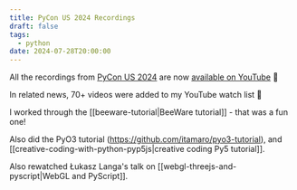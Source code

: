 ```yaml
---
title: PyCon US 2024 Recordings
draft: false
tags:
  - python
date: 2024-07-28T20:00:00
---
```

All the recordings from [PyCon US 2024](https://us.pycon.org/2024/) are now [available on YouTube](https://www.youtube.com/@PyConUS) 🎉

In related news, 70+ videos were added to my YouTube watch list 😬

I worked through the [[beeware-tutorial|BeeWare tutorial]] - that was a fun one!

Also did the PyO3 tutorial (https://github.com/itamaro/pyo3-tutorial), and [[creative-coding-with-python-pyp5js|creative coding Py5 tutorial]].

Also rewatched Łukasz Langa's talk on [[webgl-threejs-and-pyscript|WebGL and PyScript]].
